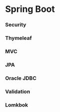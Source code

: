 # Spring Boot
### Security
### Thymeleaf
### MVC
### JPA
### Oracle JDBC
### Validation
### Lomkbok
